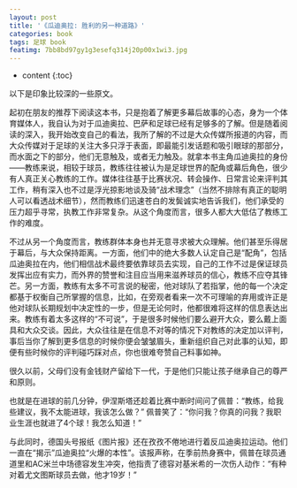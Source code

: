 ```yaml
---
layout: post
title: '《瓜迪奥拉: 胜利的另一种道路》'
categories: book
tags: 足球 book
featimg: 7bb8bd97gy1g3esefq314j20p00x1wi3.jpg
---
```


* content
{:toc}

以下是印象比较深的一些原文。

起初在朋友的推荐下阅读这本书，只是抱着了解更多幕后故事的心态，身为一个体育媒体人，我自认为对于瓜迪奥拉、巴萨和足球已经有足够多的了解。但是随着阅读的深入，我开始改变自己的看法，我所了解的不过是大众传媒所报道的内容，而大众传媒对于足球的关注大多只浮于表面，即最能引发话题和吸引眼球的那部分，而水面之下的部分，他们无意触及，或者无力触及。就拿本书主角瓜迪奥拉的身份——教练来说，相较于球员，教练往往被认为是足球世界的配角或幕后角色，很少有人真正关心教练的工作。媒体往往基于比赛状况、转会操作、日常言论来评判其工作，稍有深入也不过是浮光掠影地谈及骑“战术理念”（当然不排除有真正的聪明人可以看透战术细节），然而教练们迅速苍白的发鬓诚实地告诉我们，他们承受的压力超乎寻常，执教工作非常复杂。从这个角度而言，很多人都大大低估了教练工作的难度。





不过从另一个角度而言，教练群体本身也并无意寻求被大众理解。他们甚至乐得居于幕后，与大众保持距离。一方面，他们中的绝大多数人认定自己是“配角”，包括瓜迪奥拉在内，他们相信战术最终要依靠球员去实现，自己的工作不过是保证球员发挥出应有实力，而外界的赞誉和注目应当用来滋养球员的信心，教练不应夺其锋芒。另一方面，教练有太多不可言说的秘密，他对球队了若指掌，他的每一个决定都基于权衡自己所掌握的信息，比如，在旁观者看来一次不可理喻的弃用或许正是他对球队长期规划中决定性的一步，但是无论何时，他都很难将这样的信息表达出来。教练有着太多这样的“不可说”，于是很多时候他们要么避开大众，要么戴上面具和大众交谈。因此，大众往往是在信息不对等的情况下对教练的决定加以评判，事后当你了解到更多信息的时候你便会皱皱眉头，重新组织自己对此事的认知，即便有些时候你的评判碰巧踩对点，你也很难夸赞自己料事如神。

很久以前，父母们没有金钱财产留给下一代，于是他们只能让孩子继承自己的尊严和原则。

也就是在进球的前几分钟，伊涅斯塔还趁着比赛中断时间问了佩普：“教练，给我些建议，我不太能进球，我该怎么做？” 佩普笑了：“你问我？你真的问我？我职业生涯也就进了4个球！我怎么知道！”

与此同时，德国头号报纸《图片报》还在孜孜不倦地进行着反瓜迪奥拉运动。他们一直在“揭示”瓜迪奥拉“火爆的本性”。该报声称，在季前热身赛中，佩普在球员通道里和AC米兰中场德容发生冲突，他指责了德容对基米希的一次伤人动作：“有种对着尤文图斯球员去做，他才19岁！”